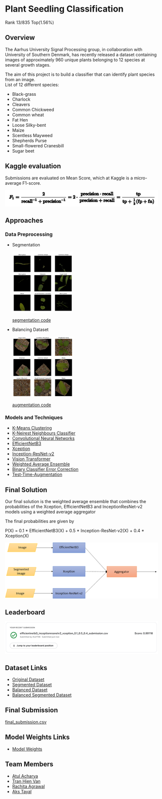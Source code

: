 # Plant Seedling Classification
Rank 13/835 Top(1.56%)

## Overview

The Aarhus University Signal Processing group, in collaboration with University of Southern Denmark, has recently released a dataset containing images of approximately 960 unique plants belonging to 12 species at several growth stages.

The aim of this project is to build a classifier that can identify plant species from an image.  
List of 12 different species:  

* Black-grass 
* Charlock 
* Cleavers 
* Common Chickweed 
* Common wheat 
* Fat Hen
* Loose Silky-bent 
* Maize 
* Scentless Mayweed 
* Shepherds Purse 
* Small-flowered Cranesbill 
* Sugar beet

## Kaggle evaluation

Submissions are evaluated on Mean Score, which at Kaggle is a micro-average F1-score. 

<img src="https://github.com/Atul-Acharya-17/Plant-Seedling-Classification/blob/master/assets/evaluation.png">

## Approaches

### Data Preprocessing

* Segmentation

    <img src="https://github.com/Atul-Acharya-17/Plant-Seedling-Classification/blob/master/assets/segmentation.png" width="200" height="200">

    [segmentation code](https://github.com/Atul-Acharya-17/Plant-Seedling-Classification/blob/master/utils/segment_images.py)

* Balancing Dataset

    <img src="https://github.com/Atul-Acharya-17/Plant-Seedling-Classification/blob/master/assets/augmentation.png" width="200" height="200">

    [augmentation code](https://github.com/Atul-Acharya-17/Plant-Seedling-Classification/blob/master/utils/augment_dataset.py)

### Models and Techniques
* [K-Means Clustering](https://github.com/Atul-Acharya-17/Plant-Seedling-Classification/blob/master/code/pca_kmeans_knn/pca-knn-kmeans.ipynb)
* [K-Neirest Neighbours Classifier](https://github.com/Atul-Acharya-17/Plant-Seedling-Classification/blob/master/code/pca_kmeans_knn/pca-knn-kmeans.ipynb)
* [Convolutional Neural Networks](https://github.com/Atul-Acharya-17/Plant-Seedling-Classification/blob/master/code/cnn/cnn-original-dataset.ipynb)
* [EfficientNetB3](https://github.com/Atul-Acharya-17/Plant-Seedling-Classification/blob/master/code/EfficientNet/efficientnetb3.ipynb)
* [Xception](https://github.com/Atul-Acharya-17/Plant-Seedling-Classification/blob/master/code/xception/plantseedling-xception.ipynb)
* [Inception-ResNet-v2](https://github.com/Atul-Acharya-17/Plant-Seedling-Classification/blob/master/code/inception_resnet_v2/plantseedling-inceptionresnetv2.ipynb)
* [Vision Transformer](https://github.com/Atul-Acharya-17/Plant-Seedling-Classification/blob/master/code/transformers/vision_transformer_pretrained.ipynb)
* [Weighted Average Ensemble](https://github.com/Atul-Acharya-17/Plant-Seedling-Classification/blob/master/code/ensemble/ensemble.ipynb)
* [Binary Classifier Error Correction](https://github.com/Atul-Acharya-17/Plant-Seedling-Classification/blob/master/code/binary_classifier/binary-classifier-inference.ipynb)
* [Test-Time-Augmentation](https://github.com/Atul-Acharya-17/Plant-Seedling-Classification/blob/master/code/test_time_augmentation/plant-seedling-tta.ipynb)

## Final Solution
Our final solution is the weighted average ensemble that combines the probabilities of the Xception, EfficientNetB3 and InceptionResNet-v2 models using a weighted average aggregator

The final probabilities are given by 

P(X) = 0.1 * EfficientNetB3(X) + 0.5 * Inception-ResNet-v2(X) + 0.4 * Xception(X)

<img src="https://github.com/Atul-Acharya-17/Plant-Seedling-Classification/blob/master/assets/ensemble.png">

## Leaderboard
<img src="https://github.com/Atul-Acharya-17/Plant-Seedling-Classification/blob/master/assets/leaderboard.png">

## Dataset Links
* [Original Dataset](https://www.kaggle.com/competitions/plant-seedlings-classification/data)
* [Segmented Dataset](https://entuedu-my.sharepoint.com/personal/hienvan001_e_ntu_edu_sg/_layouts/15/onedrive.aspx?ga=1&id=%2Fpersonal%2Fhienvan001%5Fe%5Fntu%5Fedu%5Fsg%2FDocuments%2FT%C3%A0i%20li%E1%BB%87u%20h%E1%BB%8Dc%20t%E1%BA%ADp%2FCZ4041%2FDatasets%2Ftrain%2Dlarge)
* [Balanced Dataset](https://entuedu-my.sharepoint.com/personal/hienvan001_e_ntu_edu_sg/_layouts/15/onedrive.aspx?ga=1&id=%2Fpersonal%2Fhienvan001%5Fe%5Fntu%5Fedu%5Fsg%2FDocuments%2FT%C3%A0i%20li%E1%BB%87u%20h%E1%BB%8Dc%20t%E1%BA%ADp%2FCZ4041%2FDatasets%2Ftrain%2Dlarge)
* [Balanced Segmented Dataset](https://entuedu-my.sharepoint.com/personal/hienvan001_e_ntu_edu_sg/_layouts/15/onedrive.aspx?ga=1&id=%2Fpersonal%2Fhienvan001%5Fe%5Fntu%5Fedu%5Fsg%2FDocuments%2FT%C3%A0i%20li%E1%BB%87u%20h%E1%BB%8Dc%20t%E1%BA%ADp%2FCZ4041%2FDatasets%2Ftrain%2Dlarge%2Dseg)

## Final Submission
[final_submission.csv](https://github.com/Atul-Acharya-17/Plant-Seedling-Classification/blob/master/submissions/final_submission.csv)

## Model Weights Links

* [Model Weights](https://entuedu-my.sharepoint.com/personal/hienvan001_e_ntu_edu_sg/_layouts/15/onedrive.aspx?ga=1&id=%2Fpersonal%2Fhienvan001%5Fe%5Fntu%5Fedu%5Fsg%2FDocuments%2FT%C3%A0i%20li%E1%BB%87u%20h%E1%BB%8Dc%20t%E1%BA%ADp%2FCZ4041%2FModel)

## Team Members

* [Atul Acharya](https://github.com/ABHINAV112)
* [Tran Hien Van](https://github.com/hienvantran)
* [Rachita Agrawal](https://github.com/rachita7)
* [Aks Tayal](https://github.com/tayalaks2001)
